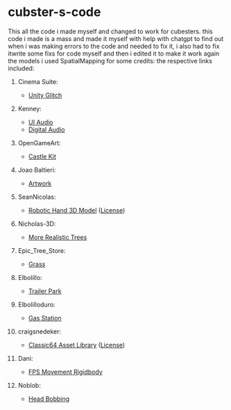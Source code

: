 # cubster-s-code
This all the code i made myself and changed to work for cubesters.
this code i made is a mass and made it myself with help with chatgpt to find out when i was making errors to the code and needed to fix it, i also had to fix itwrite some fixs for code myself and then i edited it to make it work again
the models i used SpatialMapping for some
credits: the respective links included:
1. Cinema Suite:
    - [Unity Glitch](https://github.com/staffantan/unityglitch)

2. Kenney:
    - [UI Audio](https://www.kenney.nl/assets/ui-audio)
    - [Digital Audio](https://www.kenney.nl/assets/digital-audio)

3. OpenGameArt:
    - [Castle Kit](https://opengameart.org/content/castle-kit)

4. Joao Baltieri:
    - [Artwork](https://joaobaltieriart.framer.website/downloads)

5. SeanNicolas:
    - [Robotic Hand 3D Model](https://sketchfab.com/3d-models/robotic-hand-3e284b06bbb84d858f85f7a246cd65df) ([License](https://creativecommons.org/licenses/by/4.0/))

6. Nicholas-3D:
    - [More Realistic Trees](https://sketchfab.com/3d-models/more-realistic-trees-free-b5b506fc4f5d4af9b54628...)

7. Epic_Tree_Store:
    - [Grass](https://sketchfab.com/3d-models/grass-e58b89ba5b5047338210dbcf730f7b05)

8. Elbolillo:
    - [Trailer Park](https://sketchfab.com/3d-models/trailer-park-3703c4cba0ec451582edb70d868c573)

9. Elbolilloduro:
    - [Gas Station](https://elbolilloduro.itch.io/gas-station)

10. craigsnedeker:
    - [Classic64 Asset Library](https://craigsnedeker.itch.io/classic64-asset-library) ([License](https://creativecommons.org/public-domain/cc0/))

11. Dani:
    - [FPS Movement Rigidbody](https://github.com/DaniDevy/FPS_Movement_Rigidbody)

12. Noblob:
    - [Head Bobbing](https://github.com/Noblob/Head-Bobbing)

